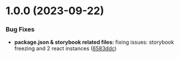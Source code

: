 # 1.0.0 (2023-09-22)


### Bug Fixes

* **package.json & storybook related files:** fixing issues: storybook freezing and 2 react instances ([6583ddc](https://github.com/Automating-Hydroponics-BPR2/via-sem7-bpr2-client/commit/6583ddca12e7c13b8fa0196d634ce10b86b49871))
